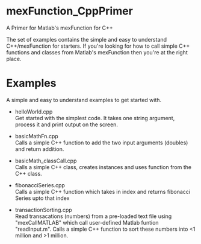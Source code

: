# mexFunction_CppPrimer

A Primer for Matlab's mexFunction for C++

The set of examples contains the simple and easy to understand C++/mexFunction for starters.
If you're looking for how to call simple C++ functions and classes from Matlab's mexFunction then you're at the right place.

# Examples 
A simple and easy to understand examples to get started with.

* helloWorld.cpp \
Get started with the simplest code. It takes one string argument, process it and print output on the screen. 

* basicMathFn.cpp \
Calls a simple C++ function to add the two input arguments (doubles) and return addition. 

* basicMath_classCall.cpp \
Calls a simple C++ class, creates instances and uses function from the C++ class. 

* fibonacciSeries.cpp \
Calls a simple C++ function which takes in index and returns fibonacci Series upto that index

* transactionSorting.cpp \
Read transacations (numbers) from a pre-loaded text file using "mexCallMATLAB" which call user-defined Matlab funtion "readInput.m".
Calls a simple C++ function to sort these numbers into <1 million and >1 million. 